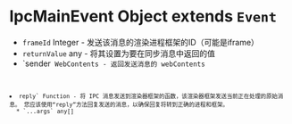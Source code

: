 # IpcMainEvent Object extends `Event`

* `frameId` Integer - 发送该消息的渲染进程框架的ID（可能是iframe）
* `returnValue` any - 将其设置为要在同步消息中返回的值
* `sender<code> WebContents - 返回发送消息的 webContents</li>
<li level="0"><code>reply` Function - 将 IPC 消息发送到渲染器框架的函数，该渲染器框架发送当前正在处理的原始消息。 您应该使用“reply”方法回复发送的消息，以确保回复将转到正确的进程和框架。 
  * `...args` any[]